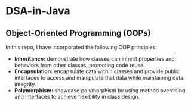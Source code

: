 # DSA-in-Java

## Object-Oriented Programming (OOPs)
In this repo, I have incorporated the following OOP principles:

- **Inheritance:** demonstrate how classes can inherit properties and behaviors from other classes, promoting code reuse.
- **Encapsulation:** encapsulate data within classes and provide public interfaces to access and manipulate that data while maintaining data integrity.
- **Polymorphism:** showcase polymorphism by using method overriding and interfaces to achieve flexibility in class design.
